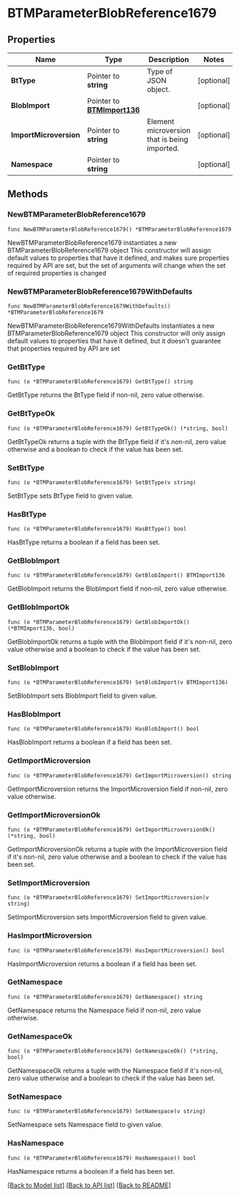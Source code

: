 # BTMParameterBlobReference1679

## Properties

Name | Type | Description | Notes
------------ | ------------- | ------------- | -------------
**BtType** | Pointer to **string** | Type of JSON object. | [optional] 
**BlobImport** | Pointer to [**BTMImport136**](BTMImport136.md) |  | [optional] 
**ImportMicroversion** | Pointer to **string** | Element microversion that is being imported. | [optional] 
**Namespace** | Pointer to **string** |  | [optional] 

## Methods

### NewBTMParameterBlobReference1679

`func NewBTMParameterBlobReference1679() *BTMParameterBlobReference1679`

NewBTMParameterBlobReference1679 instantiates a new BTMParameterBlobReference1679 object
This constructor will assign default values to properties that have it defined,
and makes sure properties required by API are set, but the set of arguments
will change when the set of required properties is changed

### NewBTMParameterBlobReference1679WithDefaults

`func NewBTMParameterBlobReference1679WithDefaults() *BTMParameterBlobReference1679`

NewBTMParameterBlobReference1679WithDefaults instantiates a new BTMParameterBlobReference1679 object
This constructor will only assign default values to properties that have it defined,
but it doesn't guarantee that properties required by API are set

### GetBtType

`func (o *BTMParameterBlobReference1679) GetBtType() string`

GetBtType returns the BtType field if non-nil, zero value otherwise.

### GetBtTypeOk

`func (o *BTMParameterBlobReference1679) GetBtTypeOk() (*string, bool)`

GetBtTypeOk returns a tuple with the BtType field if it's non-nil, zero value otherwise
and a boolean to check if the value has been set.

### SetBtType

`func (o *BTMParameterBlobReference1679) SetBtType(v string)`

SetBtType sets BtType field to given value.

### HasBtType

`func (o *BTMParameterBlobReference1679) HasBtType() bool`

HasBtType returns a boolean if a field has been set.

### GetBlobImport

`func (o *BTMParameterBlobReference1679) GetBlobImport() BTMImport136`

GetBlobImport returns the BlobImport field if non-nil, zero value otherwise.

### GetBlobImportOk

`func (o *BTMParameterBlobReference1679) GetBlobImportOk() (*BTMImport136, bool)`

GetBlobImportOk returns a tuple with the BlobImport field if it's non-nil, zero value otherwise
and a boolean to check if the value has been set.

### SetBlobImport

`func (o *BTMParameterBlobReference1679) SetBlobImport(v BTMImport136)`

SetBlobImport sets BlobImport field to given value.

### HasBlobImport

`func (o *BTMParameterBlobReference1679) HasBlobImport() bool`

HasBlobImport returns a boolean if a field has been set.

### GetImportMicroversion

`func (o *BTMParameterBlobReference1679) GetImportMicroversion() string`

GetImportMicroversion returns the ImportMicroversion field if non-nil, zero value otherwise.

### GetImportMicroversionOk

`func (o *BTMParameterBlobReference1679) GetImportMicroversionOk() (*string, bool)`

GetImportMicroversionOk returns a tuple with the ImportMicroversion field if it's non-nil, zero value otherwise
and a boolean to check if the value has been set.

### SetImportMicroversion

`func (o *BTMParameterBlobReference1679) SetImportMicroversion(v string)`

SetImportMicroversion sets ImportMicroversion field to given value.

### HasImportMicroversion

`func (o *BTMParameterBlobReference1679) HasImportMicroversion() bool`

HasImportMicroversion returns a boolean if a field has been set.

### GetNamespace

`func (o *BTMParameterBlobReference1679) GetNamespace() string`

GetNamespace returns the Namespace field if non-nil, zero value otherwise.

### GetNamespaceOk

`func (o *BTMParameterBlobReference1679) GetNamespaceOk() (*string, bool)`

GetNamespaceOk returns a tuple with the Namespace field if it's non-nil, zero value otherwise
and a boolean to check if the value has been set.

### SetNamespace

`func (o *BTMParameterBlobReference1679) SetNamespace(v string)`

SetNamespace sets Namespace field to given value.

### HasNamespace

`func (o *BTMParameterBlobReference1679) HasNamespace() bool`

HasNamespace returns a boolean if a field has been set.


[[Back to Model list]](../README.md#documentation-for-models) [[Back to API list]](../README.md#documentation-for-api-endpoints) [[Back to README]](../README.md)


